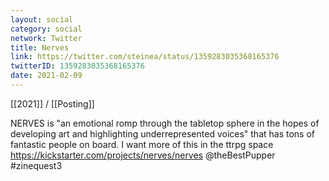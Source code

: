 ```yaml
---
layout: social
category: social
network: Twitter
title: Nerves
link: https://twitter.com/steinea/status/1359283035368165376
twitterID: 1359283035368165376
date: 2021-02-09
---
```


[[2021]] / [[Posting]]

NERVES is "an emotional romp through the tabletop sphere in the hopes of developing art and highlighting underrepresented voices" that has tons of fantastic people on board. I want more of this in the ttrpg space <https://kickstarter.com/projects/nerves/nerves> @theBestPupper #zinequest3

